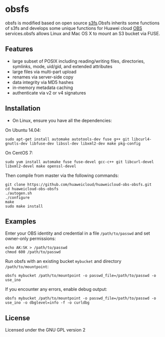 obsfs
====

obsfs is modified based on open source [s3fs](https://github.com/s3fs-fuse/s3fs-fuse).Obsfs inherits some functions of s3fs and develops some unique functions for Huawei cloud [OBS](https://www.huaweicloud.com/product/obs.html) services.obsfs allows Linux and Mac OS X to mount an S3 bucket via FUSE.

Features
--------

* large subset of POSIX including reading/writing files, directories, symlinks, mode, uid/gid, and extended attributes
* large files via multi-part upload
* renames via server-side copy
* data integrity via MD5 hashes
* in-memory metadata caching
* authenticate via v2 or v4 signatures

Installation
------------

* On Linux, ensure you have all the dependencies:

On Ubuntu 14.04:

```
sudo apt-get install automake autotools-dev fuse g++ git libcurl4-gnutls-dev libfuse-dev libssl-dev libxml2-dev make pkg-config
```

On CentOS 7:

```
sudo yum install automake fuse fuse-devel gcc-c++ git libcurl-devel libxml2-devel make openssl-devel
```

Then compile from master via the following commands:

```
git clone https://github.com/huaweicloud/huaweicloud-obs-obsfs.git
cd huaweicloud-obs-obsfs
./autogen.sh
./configure
make
sudo make install
```


Examples
--------

Enter your OBS identity and credential in a file `/path/to/passwd` and set
owner-only permissions:

```
echo AK:SK > /path/to/passwd
chmod 600 /path/to/passwd
```

Run obsfs with an existing bucket `mybucket` and directory `/path/to/mountpoint`:

```
obsfs mybucket /path/to/mountpoint -o passwd_file=/path/to/passwd -o use_ino
```

If you encounter any errors, enable debug output:

```
obsfs mybucket /path/to/mountpoint -o passwd_file=/path/to/passwd -o use_ino -o dbglevel=info -f -o curldbg
```


License
-------

Licensed under the GNU GPL version 2

